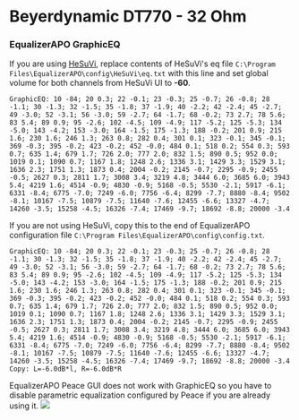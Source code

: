 # Beyerdynamic DT770 - 32 Ohm
### EqualizerAPO GraphicEQ
If you are using [HeSuVi](https://sourceforge.net/projects/hesuvi/), replace contents of HeSuVi's eq file `C:\Program Files\EqualizerAPO\config\HeSuVi\eq.txt` with this line and set global volume for both channels from HeSuVi UI to **-60**.
```
GraphicEQ: 10 -84; 20 0.3; 22 -0.1; 23 -0.3; 25 -0.7; 26 -0.8; 28 -1.1; 30 -1.3; 32 -1.5; 35 -1.8; 37 -1.9; 40 -2.2; 42 -2.4; 45 -2.7; 49 -3.0; 52 -3.1; 56 -3.0; 59 -2.7; 64 -1.7; 68 -0.2; 73 2.7; 78 5.6; 83 5.4; 89 0.9; 95 -2.6; 102 -4.5; 109 -4.9; 117 -5.2; 125 -5.3; 134 -5.0; 143 -4.2; 153 -3.0; 164 -1.5; 175 -1.3; 188 -0.2; 201 0.9; 215 1.6; 230 1.6; 246 1.3; 263 0.8; 282 0.4; 301 0.1; 323 -0.1; 345 -0.1; 369 -0.3; 395 -0.2; 423 -0.2; 452 -0.0; 484 0.1; 518 0.2; 554 0.3; 593 0.7; 635 1.4; 679 1.7; 726 2.0; 777 2.0; 832 1.5; 890 0.5; 952 0.0; 1019 0.1; 1090 0.7; 1167 1.8; 1248 2.6; 1336 3.1; 1429 3.3; 1529 3.1; 1636 2.3; 1751 1.3; 1873 0.4; 2004 -0.2; 2145 -0.7; 2295 -0.9; 2455 -0.5; 2627 0.3; 2811 1.7; 3008 3.4; 3219 4.8; 3444 6.0; 3685 6.0; 3943 5.4; 4219 1.6; 4514 -0.9; 4830 -0.9; 5168 -0.5; 5530 -2.1; 5917 -6.1; 6331 -8.4; 6775 -7.0; 7249 -6.0; 7756 -6.4; 8299 -7.7; 8880 -8.4; 9502 -8.1; 10167 -7.5; 10879 -7.5; 11640 -7.6; 12455 -6.6; 13327 -4.7; 14260 -3.5; 15258 -4.5; 16326 -7.4; 17469 -9.7; 18692 -8.8; 20000 -3.4
```
If you are not using HeSuVi, copy this to the end of EqualizerAPO configuration file `C:\Program Files\EqualizerAPO\config\config.txt`.
```
GraphicEQ: 10 -84; 20 0.3; 22 -0.1; 23 -0.3; 25 -0.7; 26 -0.8; 28 -1.1; 30 -1.3; 32 -1.5; 35 -1.8; 37 -1.9; 40 -2.2; 42 -2.4; 45 -2.7; 49 -3.0; 52 -3.1; 56 -3.0; 59 -2.7; 64 -1.7; 68 -0.2; 73 2.7; 78 5.6; 83 5.4; 89 0.9; 95 -2.6; 102 -4.5; 109 -4.9; 117 -5.2; 125 -5.3; 134 -5.0; 143 -4.2; 153 -3.0; 164 -1.5; 175 -1.3; 188 -0.2; 201 0.9; 215 1.6; 230 1.6; 246 1.3; 263 0.8; 282 0.4; 301 0.1; 323 -0.1; 345 -0.1; 369 -0.3; 395 -0.2; 423 -0.2; 452 -0.0; 484 0.1; 518 0.2; 554 0.3; 593 0.7; 635 1.4; 679 1.7; 726 2.0; 777 2.0; 832 1.5; 890 0.5; 952 0.0; 1019 0.1; 1090 0.7; 1167 1.8; 1248 2.6; 1336 3.1; 1429 3.3; 1529 3.1; 1636 2.3; 1751 1.3; 1873 0.4; 2004 -0.2; 2145 -0.7; 2295 -0.9; 2455 -0.5; 2627 0.3; 2811 1.7; 3008 3.4; 3219 4.8; 3444 6.0; 3685 6.0; 3943 5.4; 4219 1.6; 4514 -0.9; 4830 -0.9; 5168 -0.5; 5530 -2.1; 5917 -6.1; 6331 -8.4; 6775 -7.0; 7249 -6.0; 7756 -6.4; 8299 -7.7; 8880 -8.4; 9502 -8.1; 10167 -7.5; 10879 -7.5; 11640 -7.6; 12455 -6.6; 13327 -4.7; 14260 -3.5; 15258 -4.5; 16326 -7.4; 17469 -9.7; 18692 -8.8; 20000 -3.4
Copy: L=-6.0dB*l, R=-6.0dB*R
```
EqualizerAPO Peace GUI does not work with GraphicEQ so you have to disable parametric equalization configured by Peace if you are already using it.
![](https://raw.githubusercontent.com/jaakkopasanen/AutoEq/master/results/Sonoma%20Model%20One/headphoncecom/onear/Beyerdynamic%20DT770%20-%2032%20Ohm/Beyerdynamic%20DT770%20-%2032%20Ohm.png)
